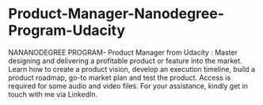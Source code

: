 # Product-Manager-Nanodegree-Program-Udacity
NANANODEGREE PROGRAM- Product Manager from Udacity :  Master designing and delivering a profitable product or feature into the market. Learn how to create a product vision, develop an execution timeline, build a product roadmap, go-to market plan and test the product.
Access is required for some audio and video files.
For your assistance, kindly get in touch with me via LinkedIn. 
